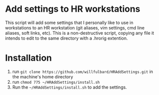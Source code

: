# Add settings to HR workstations

This script will add some settings that I personally like to use in workstations to an HR workstation (git aliases, vim settings, cmd line aliases, soft links, etc). This is a non-destructive script, copying any file it intends to edit to the same directory with a .hrorig extention.

# Installation
1) run `git clone https://github.com/willfulbard/HRAddSettings.git` in the machine's home directory
2) run `chmod 775 ~/HRAddSettings/install.sh`
3) Run the `~/HRAddSettings/install.sh` to add the settings.
